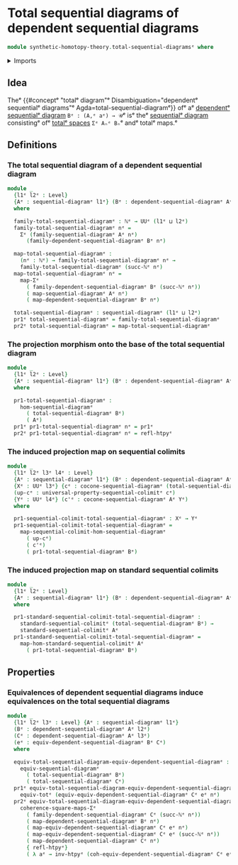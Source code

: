 # Total sequential diagrams of dependent sequential diagrams

```agda
module synthetic-homotopy-theory.total-sequential-diagramsᵉ where
```

<details><summary>Imports</summary>

```agda
open import elementary-number-theory.natural-numbersᵉ

open import foundation.dependent-pair-typesᵉ
open import foundation.functoriality-dependent-pair-typesᵉ
open import foundation.homotopiesᵉ
open import foundation.universe-levelsᵉ

open import synthetic-homotopy-theory.cocones-under-sequential-diagramsᵉ
open import synthetic-homotopy-theory.dependent-sequential-diagramsᵉ
open import synthetic-homotopy-theory.equivalences-dependent-sequential-diagramsᵉ
open import synthetic-homotopy-theory.equivalences-sequential-diagramsᵉ
open import synthetic-homotopy-theory.functoriality-sequential-colimitsᵉ
open import synthetic-homotopy-theory.morphisms-sequential-diagramsᵉ
open import synthetic-homotopy-theory.sequential-colimitsᵉ
open import synthetic-homotopy-theory.sequential-diagramsᵉ
open import synthetic-homotopy-theory.universal-property-sequential-colimitsᵉ
```

</details>

## Idea

Theᵉ
{{#conceptᵉ "totalᵉ diagram"ᵉ Disambiguation="dependentᵉ sequentialᵉ diagrams"ᵉ Agda=total-sequential-diagramᵉ}}
ofᵉ aᵉ
[dependentᵉ sequentialᵉ diagram](synthetic-homotopy-theory.dependent-sequential-diagrams.mdᵉ)
`Bᵉ : (A,ᵉ aᵉ) → 𝒰`ᵉ isᵉ theᵉ
[sequentialᵉ diagram](synthetic-homotopy-theory.sequential-diagrams.mdᵉ)
consistingᵉ ofᵉ [totalᵉ spaces](foundation.dependent-pair-types.mdᵉ) `Σᵉ Aₙᵉ Bₙ`ᵉ andᵉ
totalᵉ maps.ᵉ

## Definitions

### The total sequential diagram of a dependent sequential diagram

```agda
module _
  {l1ᵉ l2ᵉ : Level}
  {Aᵉ : sequential-diagramᵉ l1ᵉ} (Bᵉ : dependent-sequential-diagramᵉ Aᵉ l2ᵉ)
  where

  family-total-sequential-diagramᵉ : ℕᵉ → UUᵉ (l1ᵉ ⊔ l2ᵉ)
  family-total-sequential-diagramᵉ nᵉ =
    Σᵉ (family-sequential-diagramᵉ Aᵉ nᵉ)
      (family-dependent-sequential-diagramᵉ Bᵉ nᵉ)

  map-total-sequential-diagramᵉ :
    (nᵉ : ℕᵉ) → family-total-sequential-diagramᵉ nᵉ →
    family-total-sequential-diagramᵉ (succ-ℕᵉ nᵉ)
  map-total-sequential-diagramᵉ nᵉ =
    map-Σᵉ
      ( family-dependent-sequential-diagramᵉ Bᵉ (succ-ℕᵉ nᵉ))
      ( map-sequential-diagramᵉ Aᵉ nᵉ)
      ( map-dependent-sequential-diagramᵉ Bᵉ nᵉ)

  total-sequential-diagramᵉ : sequential-diagramᵉ (l1ᵉ ⊔ l2ᵉ)
  pr1ᵉ total-sequential-diagramᵉ = family-total-sequential-diagramᵉ
  pr2ᵉ total-sequential-diagramᵉ = map-total-sequential-diagramᵉ
```

### The projection morphism onto the base of the total sequential diagram

```agda
module _
  {l1ᵉ l2ᵉ : Level}
  {Aᵉ : sequential-diagramᵉ l1ᵉ} (Bᵉ : dependent-sequential-diagramᵉ Aᵉ l2ᵉ)
  where

  pr1-total-sequential-diagramᵉ :
    hom-sequential-diagramᵉ
      ( total-sequential-diagramᵉ Bᵉ)
      ( Aᵉ)
  pr1ᵉ pr1-total-sequential-diagramᵉ nᵉ = pr1ᵉ
  pr2ᵉ pr1-total-sequential-diagramᵉ nᵉ = refl-htpyᵉ
```

### The induced projection map on sequential colimits

```agda
module _
  {l1ᵉ l2ᵉ l3ᵉ l4ᵉ : Level}
  {Aᵉ : sequential-diagramᵉ l1ᵉ} (Bᵉ : dependent-sequential-diagramᵉ Aᵉ l2ᵉ)
  {Xᵉ : UUᵉ l3ᵉ} {cᵉ : cocone-sequential-diagramᵉ (total-sequential-diagramᵉ Bᵉ) Xᵉ}
  (up-cᵉ : universal-property-sequential-colimitᵉ cᵉ)
  {Yᵉ : UUᵉ l4ᵉ} (c'ᵉ : cocone-sequential-diagramᵉ Aᵉ Yᵉ)
  where

  pr1-sequential-colimit-total-sequential-diagramᵉ : Xᵉ → Yᵉ
  pr1-sequential-colimit-total-sequential-diagramᵉ =
    map-sequential-colimit-hom-sequential-diagramᵉ
      ( up-cᵉ)
      ( c'ᵉ)
      ( pr1-total-sequential-diagramᵉ Bᵉ)
```

### The induced projection map on standard sequential colimits

```agda
module _
  {l1ᵉ l2ᵉ : Level}
  {Aᵉ : sequential-diagramᵉ l1ᵉ} (Bᵉ : dependent-sequential-diagramᵉ Aᵉ l2ᵉ)
  where

  pr1-standard-sequential-colimit-total-sequential-diagramᵉ :
    standard-sequential-colimitᵉ (total-sequential-diagramᵉ Bᵉ) →
    standard-sequential-colimitᵉ Aᵉ
  pr1-standard-sequential-colimit-total-sequential-diagramᵉ =
    map-hom-standard-sequential-colimitᵉ Aᵉ
      ( pr1-total-sequential-diagramᵉ Bᵉ)
```

## Properties

### Equivalences of dependent sequential diagrams induce equivalences on the total sequential diagrams

```agda
module _
  {l1ᵉ l2ᵉ l3ᵉ : Level} {Aᵉ : sequential-diagramᵉ l1ᵉ}
  (Bᵉ : dependent-sequential-diagramᵉ Aᵉ l2ᵉ)
  (Cᵉ : dependent-sequential-diagramᵉ Aᵉ l3ᵉ)
  (eᵉ : equiv-dependent-sequential-diagramᵉ Bᵉ Cᵉ)
  where

  equiv-total-sequential-diagram-equiv-dependent-sequential-diagramᵉ :
    equiv-sequential-diagramᵉ
      ( total-sequential-diagramᵉ Bᵉ)
      ( total-sequential-diagramᵉ Cᵉ)
  pr1ᵉ equiv-total-sequential-diagram-equiv-dependent-sequential-diagramᵉ nᵉ =
    equiv-totᵉ (equiv-equiv-dependent-sequential-diagramᵉ Cᵉ eᵉ nᵉ)
  pr2ᵉ equiv-total-sequential-diagram-equiv-dependent-sequential-diagramᵉ nᵉ =
    coherence-square-maps-Σᵉ
      ( family-dependent-sequential-diagramᵉ Cᵉ (succ-ℕᵉ nᵉ))
      ( map-dependent-sequential-diagramᵉ Bᵉ nᵉ)
      ( map-equiv-dependent-sequential-diagramᵉ Cᵉ eᵉ nᵉ)
      ( map-equiv-dependent-sequential-diagramᵉ Cᵉ eᵉ (succ-ℕᵉ nᵉ))
      ( map-dependent-sequential-diagramᵉ Cᵉ nᵉ)
      { refl-htpyᵉ}
      ( λ aᵉ → inv-htpyᵉ (coh-equiv-dependent-sequential-diagramᵉ Cᵉ eᵉ nᵉ aᵉ))
```